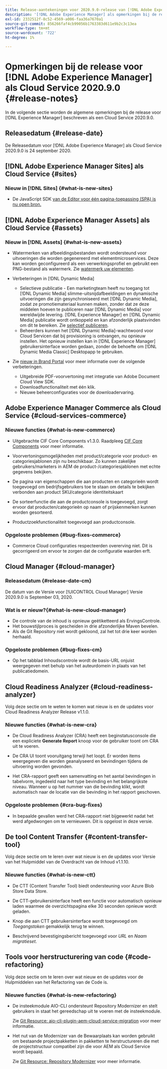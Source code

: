 ```yaml
---
title: Release-aantekeningen voor 2020.9.0-release van [!DNL Adobe Experience Manager] als Cloud Service.
description: '[!DNL Adobe Experience Manager] als opmerkingen bij de release van de Cloud Service voor 2020.9.0.'
exl-id: 2332512f-8c52-4569-a006-faa36a7670a1
source-git-commit: 856266faf4cb99056b1763383d611e9b2c3c13ea
workflow-type: tm+mt
source-wordcount: '722'
ht-degree: 1%

---
```


# Opmerkingen bij de release voor [!DNL Adobe Experience Manager] als Cloud Service 2020.9.0 {#release-notes}

In de volgende sectie worden de algemene opmerkingen bij de release voor [!DNL Experience Manager] beschreven als een Cloud Service 2020.9.0.

## Releasedatum {#release-date}

De Releasedatum voor [!DNL Adobe Experience Manager] als Cloud Service 2020.9.0 is 24 september 2020.

## [!DNL Adobe Experience Manager Sites] als Cloud Service {#sites}

### Nieuw in [!DNL Sites] {#what-is-new-sites}

* De JavaScript SDK [van de Editor voor één pagina-toepassing (SPA) is nu open bron.](/help/implementing/developing/hybrid/reference-materials.md)

## [!DNL Adobe Experience Manager Assets] als Cloud Service {#assets}

### Nieuw in [!DNL Assets] {#what-is-new-assets}

* Watermerken van afbeeldingsbestanden wordt ondersteund voor uitvoeringen die worden gegenereerd met elementmicroservices. Deze kan worden geconfigureerd als een verwerkingsprofiel en gebruikt een PNG-bestand als watermerk. Zie [watermerk uw elementen](/help/assets/watermark-assets.md).

* Verbeteringen in [!DNL Dynamic Media]

   * Selectieve publicatie - Een marketingteam heeft nu toegang tot [!DNL Dynamic Media] slimme-uitsnijdafbeeldingen en dynamische uitvoeringen die zijn gesynchroniseerd met [!DNL Dynamic Media], zodat ze promotiemateriaal kunnen maken, zonder dat ze deze middelen hoeven te publiceren naar [!DNL Dynamic Media] voor wereldwijde levering. [!DNL Experience Manager] en  [!DNL Dynamic Media] publicatie wordt ontkoppeld en kan afzonderlijk plaatsvinden om dit te bereiken. Zie [selectief publiceren](/help/assets/dynamic-media/selective-publishing.md).
   * Beheerders kunnen het [!DNL Dynamic Media]-wachtwoord voor Cloud Servicen dat bij provisioning is ontvangen, nu opnieuw instellen. Het opnieuw instellen kan in [!DNL Experience Manager] gebruikersinterface worden gedaan, zonder de behoefte om [!DNL Dynamic Media Classic] Desktopapp te gebruiken.

* Zie [nieuw in Brand Portal](https://experienceleague.adobe.com/docs/experience-manager-brand-portal/using/introduction/whats-new.html) voor meer informatie over de volgende verbeteringen.

   * Uitgebreide PDF-voorvertoning met integratie van Adobe Document Cloud View SDK.
   * Downloadfunctionaliteit met één klik.
   * Nieuwe beheerconfiguraties voor de downloadervaring.

<!--
### Bugs Fixed {#bugs-fixed-assets}

TBD: list of Assets aaCS bugs that are fixed.
-->

## Adobe Experience Manager Commerce als Cloud Service {#cloud-services-commerce}

### Nieuwe functies {#what-is-new-commerce}

* Uitgebrachte CIF Core Components v1.3.0. Raadpleeg [CIF Core Components](https://github.com/adobe/aem-core-cif-components/releases/tag/core-cif-components-reactor-1.3.0) voor meer informatie.

* Voorvertoningsmogelijkheden met product/categorie voor product- en categoriesjablonen zijn nu beschikbaar. Zo kunnen zakelijke gebruikers/marketers in AEM de product-/categoriesjablonen met echte gegevens bekijken.

* De pagina van eigenschappen die aan producten en categorieën wordt toegevoegd om bedrijfsgebruikers toe te staan om details te bekijken verbonden aan product SKU/categorie identiteitskaart

* De sorteerfunctie die aan de productconsole is toegevoegd, zorgt ervoor dat producten/categorieën op naam of prijskenmerken kunnen worden gesorteerd.

* Productzoekfunctionaliteit toegevoegd aan productconsole.

### Opgeloste problemen {#bug-fixes-commerce}

* Commerce Cloud configuraties respecteerden overerving niet. Dit is gecorrigeerd om ervoor te zorgen dat de configuratie waarden erft.

## Cloud Manager {#cloud-manager}

### Releasedatum {#release-date-cm}

De datum van de Versie voor [!UICONTROL Cloud Manager] Versie 2020.9.0 is September 03, 2020.

### Wat is er nieuw?{#what-is-new-cloud-manager}

* De controle van de inhoud is opnieuw geëtiketteerd als ErvingsControle.
* Het bouwstijlproces is gescheiden in drie afzonderlijke Maven bevelen.
* Als de Git Repository niet wordt gekloond, zal het tot drie keer worden herhaald.

### Opgeloste problemen {#bug-fixes-cm}

* Op het tabblad Inhoudscontrole wordt de basis-URL onjuist weergegeven met behulp van het auteurdomein in plaats van het publicatiedomein.

## Cloud Readiness Analyzer {#cloud-readiness-analyzer}

Volg deze sectie om te weten te komen wat nieuw is en de updates voor Cloud Readiness Analyzer Release v1.1.0.

### Nieuwe functies {#what-is-new-cra}

* De Cloud Readiness Analyzer (CRA) heeft een beginstatusconsole die een expliciete **Generate Report** knoop voor de gebruiker toont om CRA uit te voeren.

* De CRA UI toont vooruitgang terwijl het loopt. Er worden items weergegeven die worden geanalyseerd en bevindingen tijdens de uitvoering worden gevonden.

* Het CRA-rapport geeft een samenvatting en het aantal bevindingen in tabelvorm, ingedeeld naar het type bevinding en het belangrijkste niveau. Wanneer u op het nummer van die bevinding klikt, wordt automatisch naar de locatie van die bevinding in het rapport geschoven.

### Opgeloste problemen {#cra-bug-fixes}

* In bepaalde gevallen werd het CRA-rapport niet bijgewerkt nadat het werd afgedwongen om te vernieuwen. Dit is opgelost in deze versie.

## De tool Content Transfer {#content-transfer-tool}

Volg deze sectie om te leren over wat nieuw is en de updates voor Versie van het Hulpmiddel van de Overdracht van de Inhoud v1.1.10.

### Nieuwe functies {#what-is-new-ctt}

* De CTT (Content Transfer Tool) biedt ondersteuning voor Azure Blob Store Data Store.

* De CTT-gebruikersinterface heeft een functie voor automatisch opnieuw laden waarmee de overzichtspagina elke 30 seconden opnieuw wordt geladen.

* Knop die aan CTT gebruikersinterface wordt toegevoegd om *Toegangstoken* gemakkelijk terug te winnen.

* Beschrijvend bevestigingsbericht toegevoegd voor *URL* en *Naam migratieset*.

## Tools voor herstructurering van code {#code-refactoring}

Volg deze sectie om te leren over wat nieuw en de updates voor de Hulpmiddelen van het Refactoring van de Code is.

### Nieuwe functies {#what-is-new-refactoring}

* De insteekmodule AIO-CLI ondersteunt Repository Modernizer en stelt gebruikers in staat het gereedschap uit te voeren met de insteekmodule.

   Zie [Git Resource: aio-cli-plugin-aem-cloud-service-migration](https://github.com/adobe/aio-cli-plugin-aem-cloud-service-migration) voor meer informatie.

* Het nut van de Modernizer van de Bewaarplaats kan worden gebruikt om bestaande projectpakketten in pakketten te herstructureren die met de projectstructuur compatibel zijn die voor AEM als Cloud Service wordt bepaald.

   Zie [Git Resource: Repository Modernizer](https://github.com/adobe/aem-cloud-service-source-migration/tree/master/packages/repository-modernizer) voor meer informatie.
